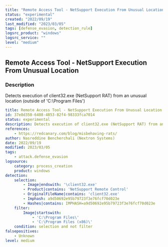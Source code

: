 ```yaml
---
title: "Remote Access Tool - NetSupport Execution From Unusual Location"
status: "experimental"
created: "2022/09/19"
last_modified: "2023/03/05"
tags: [defense_evasion, detection_rule]
logsrc_product: "windows"
logsrc_service: ""
level: "medium"
---
```


## Remote Access Tool - NetSupport Execution From Unusual Location

### Description

Detects execution of client32.exe (NetSupport RAT) from an unusual location (outside of 'C:\Program Files')

```yml
title: Remote Access Tool - NetSupport Execution From Unusual Location
id: 37e8d358-6408-4853-82f4-98333fca7014
status: experimental
description: Detects execution of client32.exe (NetSupport RAT) from an unusual location (outside of 'C:\Program Files')
references:
    - https://redcanary.com/blog/misbehaving-rats/
author: Nasreddine Bencherchali (Nextron Systems)
date: 2022/09/19
modified: 2023/03/05
tags:
    - attack.defense_evasion
logsource:
    category: process_creation
    product: windows
detection:
    selection:
        - Image|endswith: '\client32.exe'
        - Product|contains: 'NetSupport Remote Control'
        - OriginalFileName|contains: 'client32.exe'
        - Imphash: a9d50692e95b79723f3e76fcf70d023e
        - Hashes|contains: IMPHASH=a9d50692e95b79723f3e76fcf70d023e
    filter:
        Image|startswith:
            - 'C:\Program Files\'
            - 'C:\Program Files (x86)\'
    condition: selection and not filter
falsepositives:
    - Unknown
level: medium

```
